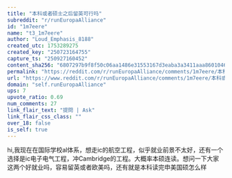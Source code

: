```yaml
---
title: "本科或者硕士之后留英可行吗"
subreddit: "r/runEuropaAlliance"
id: "1m7eere"
name: "t3_1m7eere"
author: "Loud_Emphasis_8188"
created_utc: 1753289275
created_key: "250723164755"
capture_ts: "250927160452"
content_sha256: "6807297b9f8f50c06aa1486e31553167d3eaba3a3411aaa86010466c3b7a2a05"
permalink: "https://reddit.com/r/runEuropaAlliance/comments/1m7eere/本科或者硕士之后留英可行吗/"
url: "https://www.reddit.com/r/runEuropaAlliance/comments/1m7eere/本科或者硕士之后留英可行吗/"
domain: "self.runEuropaAlliance"
ups: 7
upvote_ratio: 0.69
num_comments: 27
link_flair_text: "提問 | Ask"
link_flair_css_class: ""
over_18: false
is_self: true
---
```


hi,我现在在国际学校al体系，想走ic的航空工程，似乎就业前景不太好，还有一个选择是ic电子电气工程，冲Cambridge的工程。大概率本硕连读。想问一下大家这两个好就业吗，容易留英或者欧美吗，还有就是本科读完申美国硕怎么样
